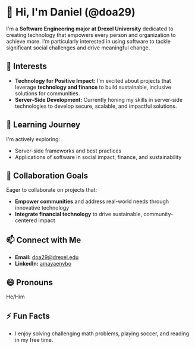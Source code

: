 # 👋 Hi, I'm Daniel (@doa29)

I'm a **Software Engineering major at Drexel University** dedicated to creating technology that empowers every person and organization to achieve more. I’m particularly interested in using software to tackle significant social challenges and drive meaningful change.

## 👀 Interests
- **Technology for Positive Impact:** I’m excited about projects that leverage **technology and finance** to build sustainable, inclusive solutions for communities.
- **Server-Side Development:** Currently honing my skills in server-side technologies to develop secure, scalable, and impactful solutions.

## 🌱 Learning Journey
I'm actively exploring:
- Server-side frameworks and best practices
- Applications of software in social impact, finance, and sustainability

## 💞️ Collaboration Goals
Eager to collaborate on projects that:
- **Empower communities** and address real-world needs through innovative technology
- **Integrate financial technology** to drive sustainable, community-centered impact

## 📫 Connect with Me
- **Email:** doa29@drexel.edu
- **LinkedIn:** [amayaenvbo](https://www.linkedin.com/in/amayaenvbo)

## 😄 Pronouns
He/Him

## ⚡ Fun Facts
- I enjoy solving challenging math problems, playing soccer, and reading in my free time.
